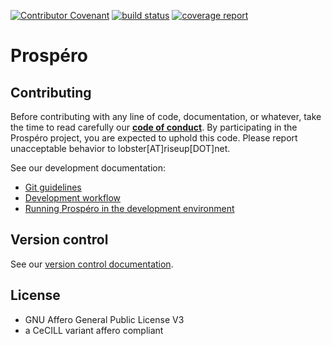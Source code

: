[![Contributor Covenant](https://img.shields.io/badge/Contributor%20Covenant-v2.0%20adopted-ff69b4.svg)](CODE_OF_CONDUCT.md)
[![build status](https://framagit.org/prospero/prospero/badges/develop/build.svg)](https://framagit.org/prospero/prospero/commits/develop)
[![coverage report](https://framagit.org/prospero/prospero/badges/develop/coverage.svg)](https://prospero.frama.io/prospero/coverage)


# Prospéro

## Contributing

Before contributing with any line of code, documentation, or whatever, take the time to read carefully
our **[code of conduct](CODE_OF_CONDUCT.md)**. By participating in the Prospéro project, you are expected to uphold this code.
Please report unacceptable behavior to lobster[AT]riseup[DOT]net.

See our development documentation:

* [Git guidelines](docs/git_guidelines.md)
* [Development workflow](docs/development_workflow.md)
* [Running Prospéro in the development environment](running_prospero_in_the_development_environment.md)

## Version control

See our [version control documentation](docs/versioning_control.md).

## License

- GNU Affero General Public License V3
- a CeCILL variant affero compliant
